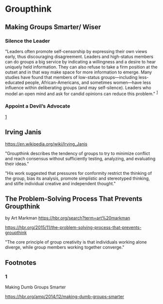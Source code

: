 # Groupthink

## Making Groups Smarter/ Wiser

### Silence the Leader

"Leaders often promote self-censorship by expressing their own views early, thus discouraging disagreement. Leaders and high-status members can do groups a big service by indicating a willingness and a desire to hear uniquely held information. They can also refuse to take a firm position at the outset and in that way make space for more information to emerge. Many studies have found that members of low-status groups—including less-educated people, African-Americans, and sometimes women—have less influence within deliberating groups (and may self-silence). Leaders who model an open mind and ask for candid opinions can reduce this problem." <sup>[1](#1)</sup>

### Appoint a Devil’s Advocate

[1](#1)

## Irving Janis

https://en.wikipedia.org/wiki/Irving_Janis

"Groupthink describes the tendency of groups to try to minimize conflict and reach consensus without sufficiently testing, analyzing, and evaluating their ideas."

"His work suggested that pressures for conformity restrict the thinking of the group, bias its analysis, promote simplistic and stereotyped thinking, and stifle individual creative and independent thought."

## The Problem-Solving Process That Prevents Groupthink

by Art Markman https://hbr.org/search?term=art%20markman

https://hbr.org/2015/11/the-problem-solving-process-that-prevents-groupthink

"The core principle of group creativity is that individuals working alone diverge, while group members working together converge."

## Footnotes

### 1

Making Dumb Groups Smarter

https://hbr.org/amp/2014/12/making-dumb-groups-smarter
